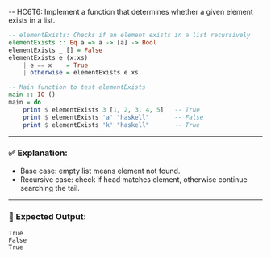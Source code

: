 -- HC6T6: Implement a function that determines whether a given element exists in a list.
```haskell
-- elementExists: Checks if an element exists in a list recursively
elementExists :: Eq a => a -> [a] -> Bool
elementExists _ [] = False
elementExists e (x:xs)
    | e == x    = True
    | otherwise = elementExists e xs

-- Main function to test elementExists
main :: IO ()
main = do
    print $ elementExists 3 [1, 2, 3, 4, 5]   -- True
    print $ elementExists 'a' "haskell"       -- False
    print $ elementExists 'k' "haskell"       -- True
```

---

### ✅ Explanation:

* Base case: empty list means element not found.
* Recursive case: check if head matches element, otherwise continue searching the tail.

---

### 🧪 Expected Output:

```
True
False
True
```

